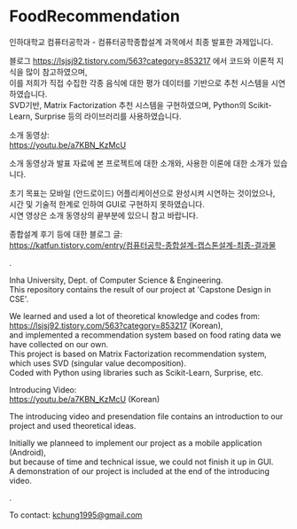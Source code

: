 # FoodRecommendation
인하대학교 컴퓨터공학과 - 컴퓨터공학종합설계 과목에서 최종 발표한 과제입니다.   

블로그 https://lsjsj92.tistory.com/563?category=853217 에서 코드와 이론적 지식을 많이 참고하였으며,   
이를 저희가 직접 수집한 각종 음식에 대한 평가 데이터를 기반으로 추천 시스템을 시연하였습니다.   
SVD기반, Matrix Factorization 추천 시스템을 구현하였으며, Python의 Scikit-Learn, Surprise 등의 라이브러리를 사용하였습니다.   
   
소개 동영상:   
https://youtu.be/a7KBN_KzMcU   
   
소개 동영상과 발표 자료에 본 프로젝트에 대한 소개와, 사용한 이론에 대한 소개가 있습니다.   
   
초기 목표는 모바일 (안드로이드) 어플리케이션으로 완성시켜 시연하는 것이었으나,   
시간 및 기술적 한계로 인하여 GUI로 구현하지 못하였습니다.   
시연 영상은 소개 동영상의 끝부분에 있으니 참고 바랍니다.   


종합설계 후기 등에 대한 블로그 글:   
https://katfun.tistory.com/entry/컴퓨터공학-종합설계-캡스톤설계-최종-결과물   
   
.   
   
Inha University, Dept. of Computer Science & Engineering.   
This repository contains the result of our project at 'Capstone Design in CSE'.   
   
We learned and used a lot of theoretical knowledge and codes from: https://lsjsj92.tistory.com/563?category=853217 (Korean),   
and implemented a recommendation system based on food rating data we have collected on our own.   
This project is based on Matrix Factorization recommendation system, which uses SVD (singular value decomposition).   
Coded with Python using libraries such as Scikit-Learn, Surprise, etc.   
      
Introducing Video:   
https://youtu.be/a7KBN_KzMcU (Korean)   
   
The introducing video and presendation file contains an introduction to our project and used theoretical ideas.   
   
Initially we planneed to implement our project as a mobile application (Android),   
but because of time and technical issue, we could not finish it up in GUI.   
A demonstration of our project is included at the end of the introducing video.   
   
.   
   
To contact: kchung1995@gmail.com
